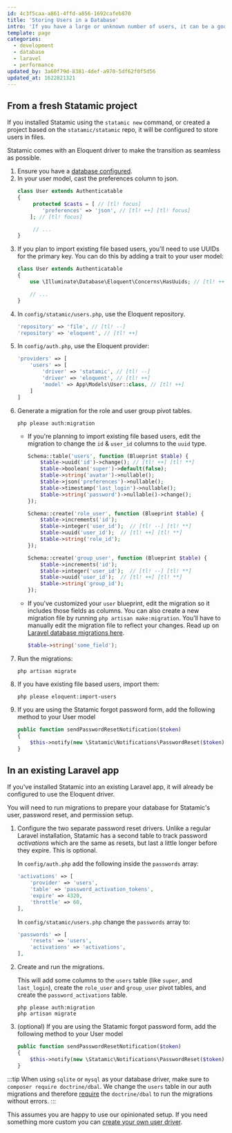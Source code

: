 ```yaml
---
id: 4c3f5caa-a861-4ffd-a856-1692cafeb870
title: 'Storing Users in a Database'
intro: 'If you have a large or unknown number of users, it can be a good idea to store them in a database instead of the filesystem for the sake of performance or scaling.'
template: page
categories:
  - development
  - database
  - laravel
  - performance
updated_by: 3a60f79d-8381-4def-a970-5df62f0f5d56
updated_at: 1622821321
---
```


## From a fresh Statamic project

If you installed Statamic using the `statamic new` command, or created a project based on the `statamic/statamic` repo, it will be configured to store users in files.

Statamic comes with an Eloquent driver to make the transition as seamless as possible.

1. Ensure you have a [database configured](https://laravel.com/docs/database#configuration).
1. In your user model, cast the preferences column to json.
    ```php
    class User extends Authenticatable
    {
         protected $casts = [ // [tl! focus]
            'preferences' => 'json', // [tl! ++] [tl! focus]
        ]; // [tl! focus]

         // ...
    }
    ```
1. If you plan to import existing file based users, you'll need to use UUIDs for the primary key. You can do this by adding a trait to your user model:
    ```php
    class User extends Authenticatable
    {
        use \Illuminate\Database\Eloquent\Concerns\HasUuids; // [tl! ++] [tl! focus]

        // ...
    }
    ```
1. In `config/statamic/users.php`, use the Eloquent repository.
    ```php
    'repository' => 'file', // [tl! --]
    'repository' => 'eloquent', // [tl! ++]
    ```
1. In `config/auth.php`, use the Eloquent provider:
    ```php
    'providers' => [
        'users' => [
            'driver' => 'statamic', // [tl! --]
            'driver' => 'eloquent', // [tl! ++]
            'model' => App\Models\User::class, // [tl! ++]
        ]
    ]
    ```
1. Generate a migration for the role and user group pivot tables.
    ```cli
    php please auth:migration
    ```
    - If you're planning to import existing file based users, edit the migration to change the `id` & `user_id` columns to the `uuid` type.
        ```php
        Schema::table('users', function (Blueprint $table) {
            $table->uuid('id')->change(); // [tl! ++] [tl! **]
            $table->boolean('super')->default(false);
            $table->string('avatar')->nullable();
            $table->json('preferences')->nullable();
            $table->timestamp('last_login')->nullable();
            $table->string('password')->nullable()->change();
        });

        Schema::create('role_user', function (Blueprint $table) {
            $table->increments('id');
            $table->integer('user_id');  // [tl! --] [tl! **]
            $table->uuid('user_id');  // [tl! ++] [tl! **]
            $table->string('role_id');
        });

        Schema::create('group_user', function (Blueprint $table) {
            $table->increments('id');
            $table->integer('user_id');  // [tl! --] [tl! **]
            $table->uuid('user_id');  // [tl! ++] [tl! **]
            $table->string('group_id');
        });
        ```
    - If you've customized your `user` blueprint, edit the migration so it includes those fields as columns. You can also create a new migration file by running `php artisan make:migration`. You'll have to manually edit the migration file to reflect your changes. Read up on [Laravel database migrations here](https://laravel.com/docs/10.x/migrations).
        ```php
        $table->string('some_field');
        ```
1. Run the migrations:
    ```cli
    php artisan migrate
    ```
1. If you have existing file based users, import them:
    ```cli
    php please eloquent:import-users
    ```
1. If you are using the Statamic forgot password form, add the following method to your User model
    ```php
    public function sendPasswordResetNotification($token)
    {
        $this->notify(new \Statamic\Notifications\PasswordReset($token));
    }
    ```

## In an existing Laravel app

If you've installed Statamic into an existing Laravel app, it will already be configured to use the Eloquent driver.

You will need to run migrations to prepare your database for Statamic's user, password reset, and permission setup.

1. Configure the two separate password reset drivers. Unlike a regular Laravel installation, Statamic has a second table to track password _activations_ which are the same as resets, but last a little longer before they expire. This is optional.

   In `config/auth.php` add the following inside the `passwords` array:

    ```php
    'activations' => [
        'provider' => 'users',
        'table' => 'password_activation_tokens',
        'expire' => 4320,
        'throttle' => 60,
    ],
    ```

    In `config/statamic/users.php` change the `passwords` array to:

    ```php
    'passwords' => [
        'resets' => 'users',
        'activations' => 'activations',
    ],
    ```

2. Create and run the migrations.

    This will add some columns to the `users` table (like `super`, and `last_login`), create the `role_user` and `group_user` pivot tables, and create the `password_activations` table.

    ``` shell
    php please auth:migration
    php artisan migrate
    ```
3. (optional) If you are using the Statamic forgot password form, add the following method to your User model
    ```php
    public function sendPasswordResetNotification($token)
    {
        $this->notify(new \Statamic\Notifications\PasswordReset($token));
    }
    ```

:::tip
When using `sqlite` or `mysql` as your database driver, make sure to `composer require doctrine/dbal`. We change the `users` table in our auth migrations and therefore [require](https://laravel.com/docs/master/migrations#modifying-columns) the `doctrine/dbal` to run the migrations without errors.
:::


This assumes you are happy to use our opinionated setup. If you need something more custom you can [create your own user driver](/tips/storing-users-somewhere-custom).
